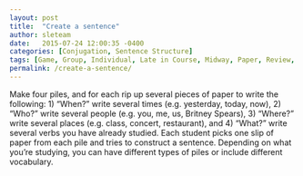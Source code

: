 ```yaml
---
layout: post
title:  "Create a sentence"
author: sleteam
date:   2015-07-24 12:00:35 -0400
categories: [Conjugation, Sentence Structure]
tags: [Game, Group, Individual, Late in Course, Midway, Paper, Review, Works for Tutoring]
permalink: /create-a-sentence/
---
```

Make four piles, and for each rip up several pieces of paper to write the following: 1) “When?” write several times (e.g. yesterday, today, now), 2) “Who?” write several people (e.g. you, me, us, Britney Spears), 3) “Where?” write several places (e.g. class, concert, restaurant), and 4) “What?” write several verbs you have already studied. Each student picks one slip of paper from each pile and tries to construct a sentence. Depending on what you’re studying, you can have different types of piles or include different vocabulary.